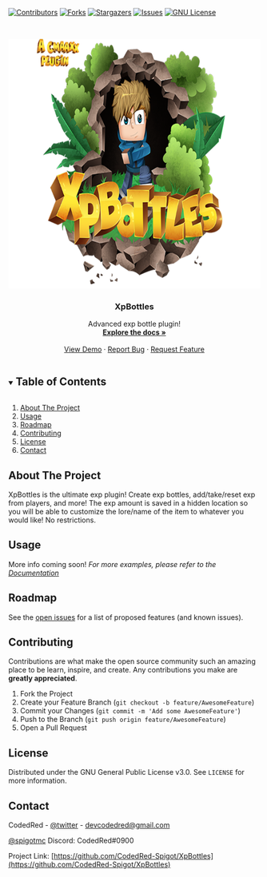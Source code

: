 
[![Contributors][contributors-shield]][contributors-url]
[![Forks][forks-shield]][forks-url]
[![Stargazers][stars-shield]][stars-url]
[![Issues][issues-shield]][issues-url]
[![GNU License][license-shield]][license-url]



<!-- PROJECT LOGO -->
<br />
<p align="center">
  <a href="https://github.com/CodedRed-Spigot/XpBottles">
     <img src="logo.png" alt="Logo" width="750" height="500">
  </a>

  <h3 align="center">XpBottles</h3>

  <p align="center">
    Advanced exp bottle plugin!
    <br />
    <a href="https://github.com/CodedRed-Spigot/XpBottles"><strong>Explore the docs »</strong></a>
    <br />
    <br />
    <a href="[site-url]">View Demo</a>
    ·
    <a href="https://github.com/CodedRed-Spigot/XpBottles/issues">Report Bug</a>
    ·
    <a href="https://github.com/CodedRed-Spigot/XpBottles/issues">Request Feature</a>
  </p>
</p>



<!-- TABLE OF CONTENTS -->
<details open="open">
  <summary><h2 style="display: inline-block">Table of Contents</h2></summary>
  <ol>
    <li>
      <a href="#about-the-project">About The Project</a>
    </li>
<!--    <li>
      <a href="#getting-started">Getting Started</a>
      <ul>
        <li><a href="#prerequisites">Prerequisites</a></li>
        <li><a href="#installation">Installation</a></li>
      </ul>
    </li> -->
    <li><a href="#usage">Usage</a></li>
    <li><a href="#roadmap">Roadmap</a></li>
    <li><a href="#contributing">Contributing</a></li>
    <li><a href="#license">License</a></li>
    <li><a href="#contact">Contact</a></li>
  </ol>
</details>



<!-- ABOUT THE PROJECT -->
## About The Project

XpBottles is the ultimate exp plugin! Create exp bottles, add/take/reset exp from players, and more! 
The exp amount is saved in a hidden location so you will be able to customize the lore/name of the item to whatever you would like!
No restrictions.

<!-- GETTING STARTED
## Getting Started -->

<!-- To get a local copy up and running follow these simple steps. -->




<!-- USAGE EXAMPLES -->
## Usage

More info coming soon!
_For more examples, please refer to the [Documentation][site-url]_






<!-- ROADMAP -->
## Roadmap

See the [open issues](https://github.com/CodedRed-Spigot/XpBottles/issues) for a list of proposed features (and known issues).





<!-- CONTRIBUTING -->
## Contributing

Contributions are what make the open source community such an amazing place to be learn, inspire, and create. Any contributions you make are **greatly appreciated**.

1. Fork the Project
2. Create your Feature Branch (`git checkout -b feature/AwesomeFeature`)
3. Commit your Changes (`git commit -m 'Add some AwesomeFeature'`)
4. Push to the Branch (`git push origin feature/AwesomeFeature`)
5. Open a Pull Request





<!-- LICENSE -->
## License

Distributed under the GNU General Public License v3.0. See `LICENSE` for more information.





<!-- CONTACT -->
## Contact

CodedRed - [@twitter](https://twitter.com/devcodedred) - devcodedred@gmail.com

[@spigotmc](https://www.spigotmc.org/resources/authors/codedred.421005/)
Discord: CodedRed#0900

Project Link: [https://github.com/CodedRed-Spigot/XpBottles](https://github.com/CodedRed-Spigot/XpBottles)





<!-- MARKDOWN LINKS & IMAGES -->
<!-- https://www.markdownguide.org/basic-syntax/#reference-style-links -->
[contributors-shield]: https://img.shields.io/github/contributors/CodedRed-Spigot/XpBottles.svg?style=for-the-badge
[contributors-url]: https://github.com/CodedRed-Spigot/XpBottles/graphs/contributors
[forks-shield]: https://img.shields.io/github/forks/CodedRed-Spigot/XpBottles.svg?style=for-the-badge
[forks-url]: https://github.com/CodedRed-Spigot/XpBottles/network/members
[stars-shield]: https://img.shields.io/github/stars/CodedRed-Spigot/XpBottles.svg?style=for-the-badge
[stars-url]: https://github.com/CodedRed-Spigot/XpBottles/stargazers
[issues-shield]: https://img.shields.io/github/issues/CodedRed-Spigot/XpBottles.svg?style=for-the-badge
[issues-url]: https://github.com/CodedRed-Spigot/XpBottles/issues
[license-shield]: https://img.shields.io/github/license/CodedRed-Spigot/XpBottles.svg?style=for-the-badge
[license-url]: https://github.com/CodedRed-Spigot/XpBottles/blob/master/LICENSE.txt
[site-url]: https://www.spigotmc.org/resources/xpbottles-convert-exp-into-bottles.69233/
